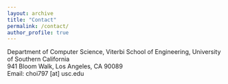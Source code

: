 ```yaml
---
layout: archive
title: "Contact"
permalink: /contact/
author_profile: true
---
```

<!-- School of Computing Science, University of Glasgow<br>
18 Lilybank Gardens, Glasgow G12 8RZ, United Kingdom<br>
Email: h.choi.1 [at] research.gla.ac.uk -->
Department of Computer Science, Viterbi School of Engineering, University of Southern California<br>
941 Bloom Walk, Los Angeles, CA 90089<br>
Email: choi797 [at] usc.edu

